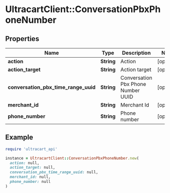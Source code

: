 # UltracartClient::ConversationPbxPhoneNumber

## Properties

| Name | Type | Description | Notes |
| ---- | ---- | ----------- | ----- |
| **action** | **String** | Action | [optional] |
| **action_target** | **String** | Action target | [optional] |
| **conversation_pbx_time_range_uuid** | **String** | Conversation Pbx Phone Number UUID | [optional] |
| **merchant_id** | **String** | Merchant Id | [optional] |
| **phone_number** | **String** | Phone number | [optional] |

## Example

```ruby
require 'ultracart_api'

instance = UltracartClient::ConversationPbxPhoneNumber.new(
  action: null,
  action_target: null,
  conversation_pbx_time_range_uuid: null,
  merchant_id: null,
  phone_number: null
)
```


